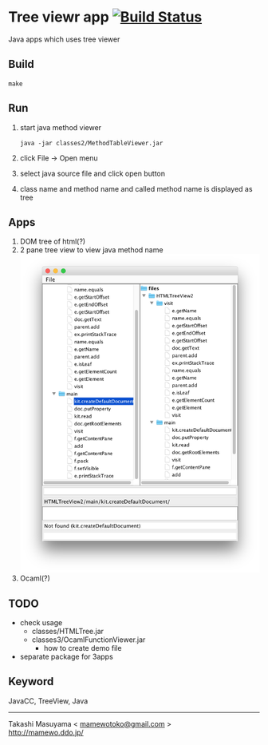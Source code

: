 Tree viewr app [![Build Status](https://travis-ci.org/mamewotoko/tree_view_app.svg?branch=master)](https://travis-ci.org/mamewotoko/tree_view_app)
==============
Java apps which uses tree viewer

Build
-----
```
make
```

Run
---
1. start java method viewer

    ```
    java -jar classes2/MethodTableViewer.jar
    ```
2. click File -> Open menu
3. select java source file and click open button
4. class name and method name and called method name is displayed as tree

Apps
----
1. DOM tree of html(?)
2. 2 pane tree view to view java method name
   ![screenshot2](doc/2.png)
3. Ocaml(?)

TODO
----
* check usage
  * classes/HTMLTree.jar
  * classes3/OcamlFunctionViewer.jar
    * how to create demo file
* separate package for 3apps

Keyword
-------
JavaCC, TreeView, Java

----
Takashi Masuyama < mamewotoko@gmail.com >  
http://mamewo.ddo.jp/
